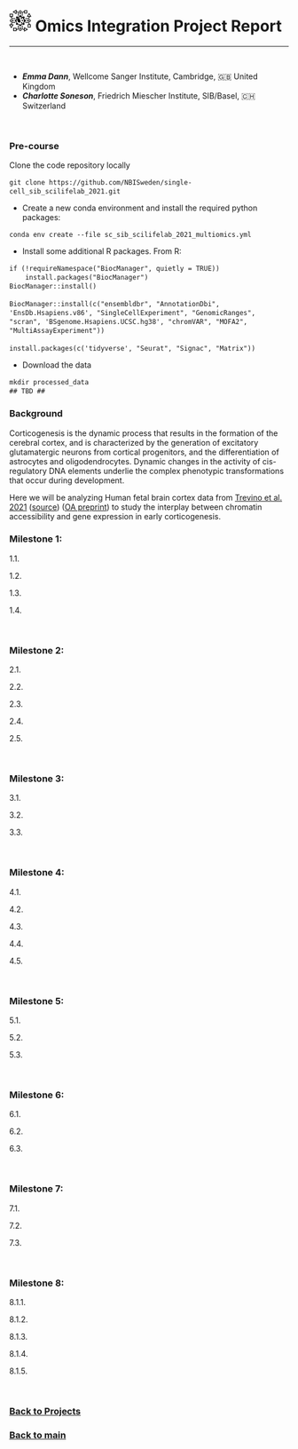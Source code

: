 
# <img border="0" src="../logos/omics_integration.png" width="40" height="40"> Omics Integration Project Report
***

<br/>

- __*Emma Dann*__, Wellcome Sanger Institute, Cambridge, 🇬🇧 United Kingdom
- __*Charlotte Soneson*__, Friedrich Miescher Institute, SIB/Basel, 🇨🇭 Switzerland

<br/>

### Pre-course

Clone the code repository locally
```
git clone https://github.com/NBISweden/single-cell_sib_scilifelab_2021.git
```

- Create a new conda environment and install the required python packages:
```
conda env create --file sc_sib_scilifelab_2021_multiomics.yml
```

- Install some additional R packages. From R:
```
if (!requireNamespace("BiocManager", quietly = TRUE))
    install.packages("BiocManager")
BiocManager::install()

BiocManager::install(c("ensembldbr", "AnnotationDbi", 'EnsDb.Hsapiens.v86', "SingleCellExperiment", "GenomicRanges", "scran", 'BSgenome.Hsapiens.UCSC.hg38', "chromVAR", "MOFA2", "MultiAssayExperiment"))

install.packages(c('tidyverse', "Seurat", "Signac", "Matrix"))
```

- Download the data
```
mkdir processed_data
## TBD ##
```

### Background 

Corticogenesis is the dynamic process that results in the formation of the cerebral cortex, and is characterized by the generation of excitatory glutamatergic neurons from cortical progenitors, and the differentiation of astrocytes and oligodendrocytes. Dynamic changes in the activity of cis-regulatory DNA elements underlie the complex phenotypic transformations that occur during development. 

Here we will be analyzing Human fetal brain cortex data from [Trevino et al. 2021](https://www.sciencedirect.com/science/article/abs/pii/S0092867421009429) ([source](https://github.com/GreenleafLab/brainchromatin)) ([OA preprint](https://www.biorxiv.org/content/10.1101/2020.12.29.424636v2.full)) to study the interplay between chromatin accessibility and gene expression in early corticogenesis. 


### Milestone 1:

1.1.

1.2.

1.3.

1.4.

<br/>

### Milestone 2:

2.1.

2.2.

2.3.

2.4.

2.5.

<br/>

### Milestone 3:

3.1.

3.2.

3.3.

<br/>

### Milestone 4:

4.1.

4.2.

4.3.

4.4.

4.5.

<br/>

### Milestone 5:

5.1.

5.2.

5.3.

<br/>

### Milestone 6:

6.1.

6.2.

6.3.

<br/>

### Milestone 7:

7.1.

7.2.

7.3.

<br/>

### Milestone 8:

8.1.1.

8.1.2.

8.1.3.

8.1.4.

8.1.5.

<br/>

### [Back to Projects](/single-cell_sib_scilifelab_2021/projects)

### [Back to main](/single-cell_sib_scilifelab_2021/README)
